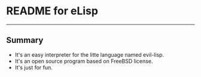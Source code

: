 # **README for eLisp**
***

## **Summary**
  * It's an easy interpreter for the litte language named evil-lisp.
  * It's an open source program based on FreeBSD license.
  * It's just for fun.

